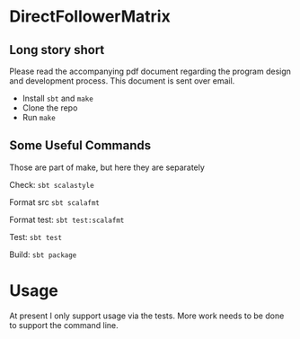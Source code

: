 # DirectFollowerMatrix

## Long story short

Please read the accompanying pdf document regarding the program design
 and development process. This document is sent over email.

- Install `sbt` and `make`
- Clone the repo
- Run `make`

## Some Useful Commands

Those are part of make, but here they are separately

Check: `sbt scalastyle`

Format src `sbt scalafmt`

Format test: `sbt test:scalafmt`

Test: `sbt test` 

Build: `sbt package`

# Usage

At present I only support usage via the tests.
More work needs to be done to support the command line.


